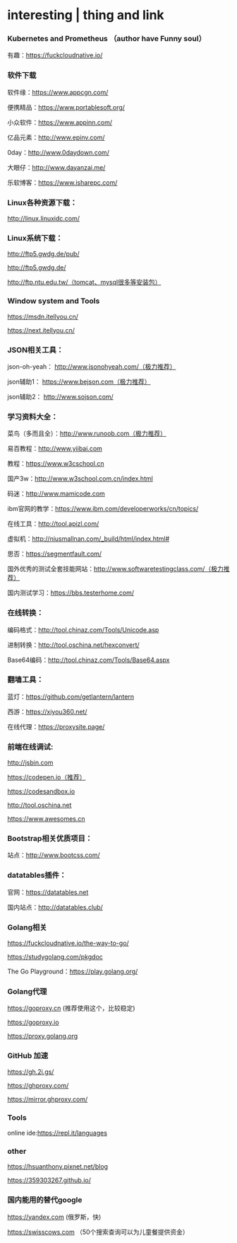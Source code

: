 # interesting | thing and link


### Kubernetes and Prometheus （author have Funny soul）
有趣：https://fuckcloudnative.io/


### 软件下载
软件缘：https://www.appcgn.com/

便携精品：https://www.portablesoft.org/

小众软件：https://www.appinn.com/

亿品元素：http://www.epinv.com/

0day：http://www.0daydown.com/

大眼仔：http://www.dayanzai.me/

乐软博客：https://www.isharepc.com/


### Linux各种资源下载：
http://linux.linuxidc.com/


### Linux系统下载：
http://ftp5.gwdg.de/pub/

http://ftp5.gwdg.de/

http://ftp.ntu.edu.tw/（tomcat、mysql很多等安装包）


### Window system and Tools

https://msdn.itellyou.cn/

https://next.itellyou.cn/



### JSON相关工具：

json-oh-yeah： http://www.jsonohyeah.com/（极力推荐）

json辅助1： https://www.bejson.com（极力推荐）

json辅助2： http://www.sojson.com/


### 学习资料大全：

菜鸟（多而且全）：http://www.runoob.com（极力推荐）

易百教程：http://www.yiibai.com

教程：https://www.w3cschool.cn

国产3w：http://www.w3school.com.cn/index.html

码迷：http://www.mamicode.com

ibm官网的教学：https://www.ibm.com/developerworks/cn/topics/

在线工具：http://tool.apizl.com/

虚拟机：http://niusmallnan.com/_build/html/index.html#

思否：https://segmentfault.com/

国外优秀的测试全套技能网站：http://www.softwaretestingclass.com/（极力推荐）

国内测试学习：https://bbs.testerhome.com/


### 在线转换：

编码格式：http://tool.chinaz.com/Tools/Unicode.asp

进制转换：http://tool.oschina.net/hexconvert/

Base64编码：http://tool.chinaz.com/Tools/Base64.aspx


### 翻墙工具：

蓝灯：https://github.com/getlantern/lantern

西游：https://xiyou360.net/

在线代理：https://proxysite.page/

### 前端在线调试:

http://jsbin.com

https://codepen.io（推荐）

https://codesandbox.io

http://tool.oschina.net

https://www.awesomes.cn



### Bootstrap相关优质项目：

站点：http://www.bootcss.com/


### datatables插件：

官网：https://datatables.net

国内站点：http://datatables.club/



### Golang相关
https://fuckcloudnative.io/the-way-to-go/

https://studygolang.com/pkgdoc

The Go Playground：https://play.golang.org/


### Golang代理

https://goproxy.cn (推荐使用这个，比较稳定)

https://goproxy.io

https://proxy.golang.org


### GitHub 加速
https://gh.2i.gs/

https://ghproxy.com/

https://mirror.ghproxy.com/


### Tools
online ide:https://repl.it/languages

### other
https://hsuanthony.pixnet.net/blog

https://359303267.github.io/


### 国内能用的替代google

https://yandex.com (俄罗斯，快)

https://swisscows.com （50个搜索查询可以为儿童餐提供资金）

